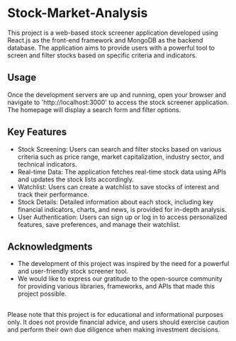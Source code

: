 # Stock-Market-Analysis

This project is a web-based stock screener application developed using React.js as the front-end framework and MongoDB as the backend database. The application aims to provide users with a powerful tool to screen and filter stocks based on specific criteria and indicators.


## Usage

Once the development servers are up and running, open your browser and navigate to 'http://localhost:3000' to access the stock screener application. The homepage will display a search form and filter options.


## Key Features

- Stock Screening: Users can search and filter stocks based on various criteria such as price range, market capitalization, industry sector, and technical indicators.
- Real-time Data: The application fetches real-time stock data using APIs and updates the stock lists accordingly.
- Watchlist: Users can create a watchlist to save stocks of interest and track their performance.
- Stock Details: Detailed information about each stock, including key financial indicators, charts, and news, is provided for in-depth analysis.
- User Authentication: Users can sign up or log in to access personalized features, save preferences, and manage their watchlist.


## Acknowledgments

- The development of this project was inspired by the need for a powerful and user-friendly stock screener tool.
- We would like to express our gratitude to the open-source community for providing various libraries, frameworks, and APIs that made this project possible.

## 
Please note that this project is for educational and informational purposes only. It does not provide financial advice, and users should exercise caution and perform their own due diligence when making investment decisions.
